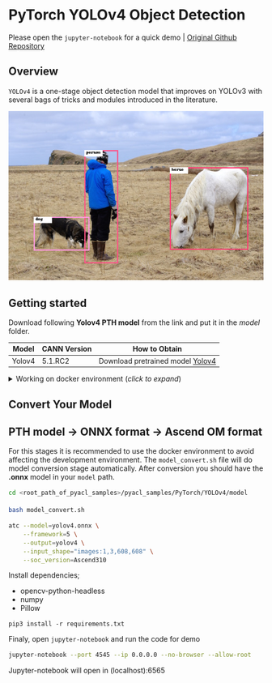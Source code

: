 # PyTorch YOLOv4 Object Detection

Please open the `jupyter-notebook` for a quick demo | [Original Github Repository](https://github.com/Tianxiaomo/pytorch-YOLOv4)

## Overview

`YOLOv4` is a one-stage object detection model that improves on YOLOv3 with several bags of tricks and modules introduced in the literature.

<img src="../../Common/data/yolov4_result.png" alt="prcurve"/>

## Getting started

Download following **Yolov4 PTH model** from the link and put it in the _model_ folder. 

| **Model** | **CANN Version** | **How to Obtain** |
|---|---|---|
| Yolov4 | 5.1.RC2  | Download pretrained model [Yolov4](https://drive.google.com/uc?id=1wv_LiFeCRYwtpkqREPeI13-gPELBDwuJ&export=download)

<details> <summary> Working on docker environment (<i>click to expand</i>)</summary>

Start your docker environment.

```bash
sudo docker run -it -u root --rm --name yolov4_docker -p 6565:4545 \
--device=/dev/davinci0 \
--device=/dev/davinci_manager \
--device=/dev/devmm_svm \
--device=/dev/hisi_hdc \
-v /usr/local/dcmi:/usr/local/dcmi \
-v /usr/local/bin/npu-smi:/usr/local/bin/npu-smi \
-v /usr/local/Ascend/driver:/usr/local/Ascend/driver \
-v /PATH/pyacl_samples:/workspace/pyacl_samples \
ascendhub.huawei.com/public-ascendhub/infer-modelzoo:22.0.RC2 /bin/bash
```
    
```bash
apt-get update && apt-get install -y --no-install-recommends \
        gcc \
        g++ \
        make \
        cmake \
        zlib1g \
        zlib1g-dev \
        openssl \
        libsqlite3-dev \
        libssl-dev \
        libffi-dev \
        unzip \
        pciutils \
        net-tools \
        libblas-dev \
        gfortran \
        libblas3 \
        libopenblas-dev \
        libbz2-dev \
        build-essential \
        lzma \
        liblzma-dev \
        git \
        && \
    apt-get clean && \
    rm -rf /var/lib/apt/lists/*
```
    
```bash
rm -rf /usr/local/python3.9.2

wget https://www.python.org/ftp/python/3.7.5/Python-3.7.5.tgz --no-check-certificate && \
    tar -zxvf Python-3.7.5.tgz && \
    cd Python-3.7.5 && \
    ./configure --prefix=/usr/local/python3.7.5 --enable-loadable-sqlite-extensions --enable-shared && make -j && make install && \
    cd .. && \
    rm -r -d Python-3.7.5 && rm Python-3.7.5.tgz && \
    export LD_LIBRARY_PATH=/usr/local/python3.7.5/lib:$LD_LIBRARY_PATH && \
    export PATH=/usr/local/python3.7.5/bin:$PATH

pip3 install --upgrade pip
pip3 install attrs numpy decorator sympy cffi pyyaml pathlib2 psutil protobuf scipy requests absl-py jupyter jupyterlab sympy

```
</details>

## Convert Your Model

## PTH model -> ONNX format -> Ascend OM format

For this stages it is recommended to use the docker environment to avoid affecting the development environment. The `model_convert.sh` file will do model conversion stage automatically. After conversion you should have the **.onnx** model in your `model` path.

```bash
cd <root_path_of_pyacl_samples>/pyacl_samples/PyTorch/YOLOv4/model

bash model_convert.sh
```

```bash
atc --model=yolov4.onnx \
    --framework=5 \
    --output=yolov4 \
    --input_shape="images:1,3,608,608" \
    --soc_version=Ascend310
```

Install dependencies;
- opencv-python-headless
- numpy
- Pillow

```
pip3 install -r requirements.txt
```

Finaly, open `jupyter-notebook` and run the code for demo

```bash
jupyter-notebook --port 4545 --ip 0.0.0.0 --no-browser --allow-root
```

Jupyter-notebook will open in (localhost):6565
